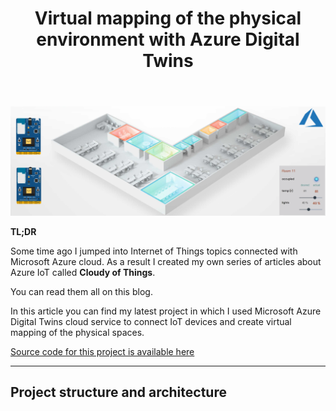 ﻿---
title: "Virtual mapping of the physical environment with Azure Digital Twins"
---

<p align="center">
<img src="/images/cloudyofthings/article6/assets/AzureDigitalTwins1.png?raw=true" alt="Virtual mapping of the physical environment with Azure Digital Twins"/>
</p>

**TL;DR** 

Some time ago I jumped into Internet of Things topics connected with Microsoft Azure cloud. As a result I created my own series of articles about Azure IoT called **Cloudy of Things**.

You can read them all on this blog.

In this article you can find my latest project in which I used Microsoft Azure Digital Twins cloud service to connect IoT devices and create virtual mapping of the physical spaces.

[Source code for this project is available here](https://github.com/Daniel-Krzyczkowski/WindowsIoT-AzureIoT/tree/master/AzureIoT/AzureSphereProject/SRC)

---

## Project structure and architecture

